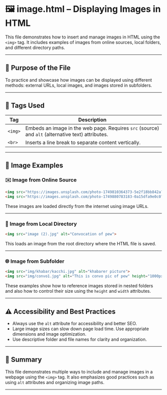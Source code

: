 # 🖼️ image.html – Displaying Images in HTML

This file demonstrates how to insert and manage images in HTML using the `<img>` tag. It includes examples of images from online sources, local folders, and different directory paths.

---

## 📅 Purpose of the File

To practice and showcase how images can be displayed using different methods: external URLs, local images, and images stored in subfolders.

---

## 📅 Tags Used

| Tag     | Description                                                                 |
|---------|-----------------------------------------------------------------------------|
| `<img>` | Embeds an image in the web page. Requires `src` (source) and `alt` (alternative text) attributes. |
| `<br>`  | Inserts a line break to separate content vertically.                        |

---

## 🚀 Image Examples

### ✉️ Image from Online Source
```html
<img src="https://images.unsplash.com/photo-1749810364373-5e2f18bb842a?...">
<img src="https://images.unsplash.com/photo-1749880783183-0a15dfa9e0c0?...">
```
These images are loaded directly from the internet using image URLs.

---

### 📂 Image from Local Directory
```html
<img src="image (2).jpg" alt="Convocation of pew">
```
This loads an image from the root directory where the HTML file is saved.

---

### 🌐 Image from Subfolder
```html
<img src="img/khabar/kacchi.jpg" alt="khabarer picture">
<img src="img/convo1.jpg" alt="This is convo pic of pew" height="1000px" width="1000px">
```
These examples show how to reference images stored in nested folders and also how to control their size using the `height` and `width` attributes.

---

## ⚠️ Accessibility and Best Practices

- Always use the `alt` attribute for accessibility and better SEO.
- Large image sizes can slow down page load time. Use appropriate dimensions and image optimization.
- Use descriptive folder and file names for clarity and organization.

---

## 🔄 Summary

This file demonstrates multiple ways to include and manage images in a webpage using the `<img>` tag. It also emphasizes good practices such as using `alt` attributes and organizing image paths.

---
